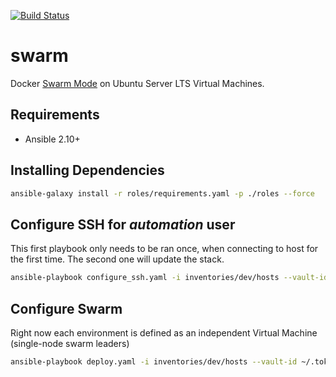 [![Build Status](https://drone-ci.hopto.org/api/badges/Diesel-Net/swarm/status.svg)](https://drone-ci.hopto.org/Diesel-Net/swarm)


# swarm
Docker [Swarm Mode](https://docs.docker.com/engine/swarm/) on Ubuntu Server LTS Virtual Machines.

## Requirements
- Ansible 2.10+

## Installing Dependencies
```bash
ansible-galaxy install -r roles/requirements.yaml -p ./roles --force
```

## Configure SSH for _automation_ user
This first playbook only needs to be ran once, when connecting to host for the first time. The second one will update the stack.

```bash
ansible-playbook configure_ssh.yaml -i inventories/dev/hosts --vault-id ~/.tokens/master_id
```

## Configure Swarm
Right now each environment is defined as an independent Virtual Machine (single-node swarm leaders)
```bash
ansible-playbook deploy.yaml -i inventories/dev/hosts --vault-id ~/.tokens/master_id
```
